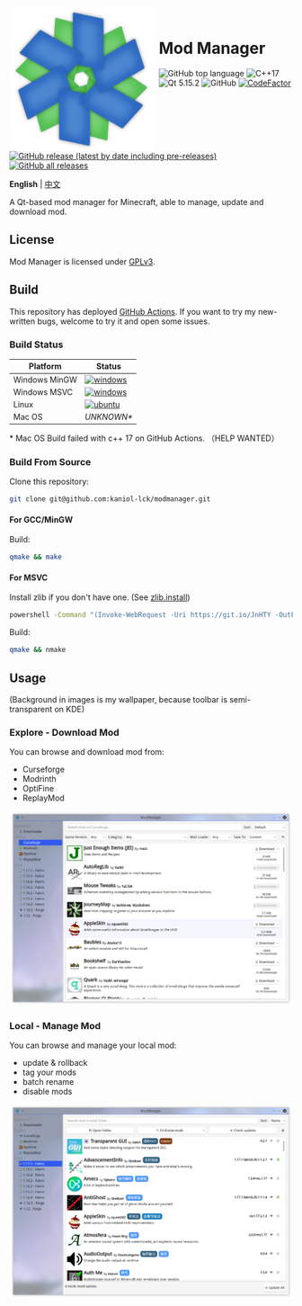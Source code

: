 <img width="256" height="256" align="left" style="float: left; margin: 0 10px 0 0;" src="images/modmanager.png" alt="modmanager.png"/><br />

<h1>Mod Manager</h1>

![GitHub top language](https://img.shields.io/github/languages/top/kaniol-lck/modmanager) ![C++17](https://img.shields.io/badge/C%2B%2B-17-%2300599C) ![Qt 5.15.2](https://img.shields.io/badge/Qt-5.15.2-%2341CD52) ![GitHub](https://img.shields.io/github/license/kaniol-lck/modmanager) [![CodeFactor](https://www.codefactor.io/repository/github/kaniol-lck/modmanager/badge)](https://www.codefactor.io/repository/github/kaniol-lck/modmanager) [![GitHub release (latest by date including pre-releases)](https://img.shields.io/github/v/release/kaniol-lck/modmanager?include_prereleases)](Changelog.md) [![GitHub all releases](https://img.shields.io/github/downloads/kaniol-lck/modmanager/total)](https://github.com/kaniol-lck/modmanager/releases)

**English** | [中文](README_zh.md)

A Qt-based mod manager for Minecraft, able to manage, update and download mod.

## License

Mod Manager is licensed under [GPLv3](LICENSE).

## Build

This repository has deployed [GitHub Actions](https://github.com/kaniol-lck/modmanager/actions). If you want to try my new-written bugs, welcome to try it and open some issues.

### Build Status

| Platform      | Status                                                       |
| ------------- | ------------------------------------------------------------ |
| Windows MinGW | [![windows](https://github.com/kaniol-lck/modmanager/actions/workflows/windows-mingw.yml/badge.svg)](https://github.com/kaniol-lck/modmanager/blob/master/.github/workflows/windows-mingw.yml) |
| Windows MSVC  | [![windows](https://github.com/kaniol-lck/modmanager/actions/workflows/windows-msvc.yml/badge.svg)](https://github.com/kaniol-lck/modmanager/blob/master/.github/workflows/windows-msvc.yml) |
| Linux         | [![ubuntu](https://github.com/kaniol-lck/modmanager/actions/workflows/ubuntu.yml/badge.svg)](https://github.com/kaniol-lck/modmanager/blob/master/.github/workflows/ubuntu.yml) |
| Mac OS        | *UNKNOWN\**                                                  |

\* Mac OS Build failed with c++ 17 on GitHub Actions. （HELP WANTED）

### Build From Source

Clone this repository: 

```bash
git clone git@github.com:kaniol-lck/modmanager.git
```

#### For GCC/MinGW

Build:

```bash
qmake && make
```

#### For MSVC

Install zlib if you don't have one. (See [zlib.install](https://github.com/horta/zlib.install))

```bash
powershell -Command "(Invoke-WebRequest -Uri https://git.io/JnHTY -OutFile install_zlib.bat)"; ./install_zlib.bat; del install_zlib.bat
```

Build:

```bash
qmake && nmake
```

## Usage

(Background in images is my wallpaper, because toolbar is semi-transparent on KDE)

### Explore - Download Mod

You can browse and download mod from:

- Curseforge
- Modrinth
- OptiFine
- ReplayMod

![curseforge_browser](images/curseforge_browser.png)

### Local - Manage Mod

You can browse and manage your local mod:

- update & rollback
- tag your mods
- batch rename
- disable mods

![local_browser](images/local_browser.png)
